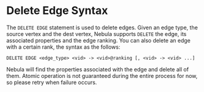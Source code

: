 # Delete Edge Syntax

The `DELETE EDGE` statement is used to delete edges. Given an edge type, the source vertex and the dest vertex, Nebula supports `DELETE` the edge, its associated properties and the edge ranking. You can also delete an edge with a certain rank, the syntax as the follows:

```ngql
DELETE EDGE <edge_type> <vid> -> <vid>@ranking [, <vid> -> <vid> ...]
```

Nebula will find the properties associated with the edge and delete all of them. Atomic operation is not guaranteed during the entire process for now, so please retry when failure occurs.
